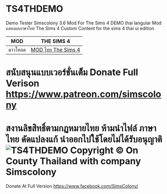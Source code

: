# TS4THDEMO
Demo Tester Simscolony 3.6
Mod For The Sims 4  DEMO thai langular
Mod แสดงผลภาษาไทย The Sims 4
Custom Content for the sims 4 thai ui edition


| MOD   | THE SIMS 4 |
| ------------- | ------------- |
| ดาวโหลด | [MOD ไทย The Sims 4 ](https://github.com/simcolony/TS4THDEMO/blob/master/SIMSCOLONY_V36.package) |

สนับสนุนแบบเวอร์ชั่นเต็ม 
Donate Full Verison https://www.patreon.com/simscolony
======================================
สงานลิขสิทธิ์ตามกฏหมายไทย
ห้ามนำไฟล์ ภาษาไทย ดัดแปลงแก้ 
นำออกไปใช้โดยไม่ได้รับอนุญาติ
![TS4THDEMO](https://i.imgur.com/l9OJmYF.jpg)
Copyright © On County Thailand with company Simscolony
=====================================
Donate At Full Version
https://www.facebook.com/SimsColony/
